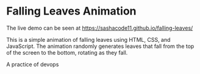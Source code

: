 # Falling Leaves Animation

The live demo can be seen at https://sashacode11.github.io/falling-leaves/

This is a simple animation of falling leaves using HTML, CSS, and JavaScript. The animation randomly generates leaves that fall from the top of the screen to the bottom, rotating as they fall.

A practice of devops